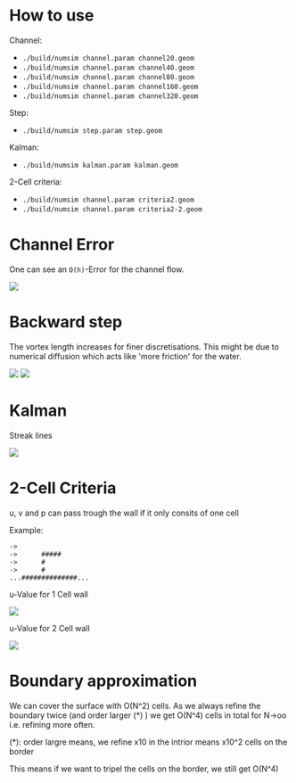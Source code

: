 # How to use

Channel:
 - `./build/numsim channel.param channel20.geom`
 - `./build/numsim channel.param channel40.geom`
 - `./build/numsim channel.param channel80.geom`
 - `./build/numsim channel.param channel160.geom`
 - `./build/numsim channel.param channel320.geom`

Step:
 - `./build/numsim step.param step.geom`

Kalman:
 - `./build/numsim kalman.param kalman.geom`

2-Cell criteria:
 - `./build/numsim channel.param criteria2.geom`
 - `./build/numsim channel.param criteria2-2.geom`



# Channel Error

One can see an `O(h)`-Error for the channel flow.

![](plots/err_h.png)

# Backward step

The vortex length increases for finer discretisations. This might be due to numerical diffusion which acts like 'more friction' for the water.

![](plots/vortex_length.png)
![](plots/vortex_length_logxy.png)

# Kalman

Streak lines

![](plots/kalman.png)

# 2-Cell Criteria

u, v and p can pass trough the wall if it only consits of one cell

Example:

```
->
->      #####
->      #
->      #
...##############...
```

u-Value for 1 Cell wall

![](plots/cell1.png)

u-Value for 2 Cell wall

![](plots/cell2.png)


# Boundary approximation
We can cover the surface with O(N^2) cells.
As we always refine the boundary twice (and order larger (*) ) we get O(N^4) cells in total for N->oo i.e. refining more often.

(*): order largre means, we refine x10 in the intrior means x10^2 cells on the border

This means if we want to tripel the cells on the border, we still get O(N^4)
